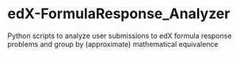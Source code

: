 # edX-FormulaResponse_Analyzer
Python scripts to analyze user submissions to edX formula response problems and group by (approximate) mathematical equivalence
